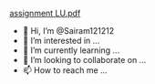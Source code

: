 [assignment LU.pdf](https://github.com/Sairam121212/Sairam121212/files/9733721/assignment.LU.pdf)
- 👋 Hi, I’m @Sairam121212
- 👀 I’m interested in ...
- 🌱 I’m currently learning ...
- 💞️ I’m looking to collaborate on ...
- 📫 How to reach me ...

<!---
Sairam121212/Sairam121212 is a ✨ special ✨ repository because its `README.md` (this file) appears on your GitHub profile.
You can click the Preview link to take a look at your changes.
--->
